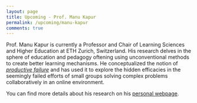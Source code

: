 ```yaml
---
layout: page
title: Upcoming - Prof. Manu Kapur
permalink: /upcoming/manu-kapur
comments: true
---
```


Prof. Manu Kapur is currently a Professor and Chair of Learning Sciences and Higher Education at ETH Zurich, Switzerland. His research delves in the sphere of education and pedagogy oftening using unconventional methods to create better learning mechanisms. He conceptualized the notion of [*productive failure*](http://www.manukapur.com/research/productive-failure/) and has used it to explore the hidden efficacies in the seemingly failed efforts of small groups solving complex problems collaboratively in an online environment.

You can find more details about his research on his [personal webpage](http://www.manukapur.com/).
